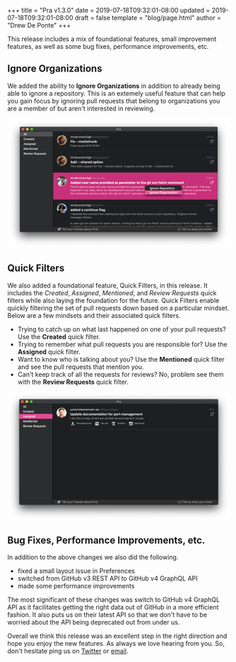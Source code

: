 +++
title = "Pra v1.3.0"
date = 2019-07-18T09:32:01-08:00
updated = 2019-07-18T09:32:01-08:00
draft = false
template = "blog/page.html"
author = "Drew De Ponte"
+++

This release includes a mix of foundational features, small improvement features, as well as some bug fixes, performance improvements, etc.

## Ignore Organizations

We added the ability to **Ignore Organizations** in addition to already being able to ignore a repository. This is an extemely useful feature that can help you gain focus by ignoring pull requests that belong to organizations you are a member of but aren't interested in reviewing.

![Pra - Ignore Organizations](ignore-organization.png)

## Quick Filters

We also added a foundational feature, Quick Filters, in this release. It includes the *Created*, *Assigned*, *Mentioned*, and *Review Requests* quick filters while also laying the foundation for the future. Quick Filters enable quickly filtering the set of pull requests down based on a particular mindset. Below are a few mindsets and their associated quick filters.

- Trying to catch up on what last happened on one of your pull requests? Use the **Created** quick filter.
- Trying to remember what pull requests you are responsible for? Use the **Assigned** quick filter.
- Want to know who is talking about you? Use the **Mentioned** quick filter and see the pull requests that mention you.
- Can't keep track of all the requests for reviews? No, problem see them with the **Review Requests** quick filter.

![Pra - Quick Filters](quick-filters.png)

## Bug Fixes, Performance Improvements, etc.

In addition to the above changes we also did the following.

- fixed a small layout issue in Preferences
- switched from GitHub v3 REST API to GitHub v4 GraphQL API
- made some performance improvements

The most significant of these changes was switch to GitHub v4 GraphQL API as it facilitates getting the right data out of GitHub in a more efficient fashion. It also puts us on their latest API so that we don't have to be worried about the API being deprecated out from under us.

Overall we think this release was an excellent step in the right direction and hope you enjoy the new features. As always we love hearing from you. So, don't hesitate ping us on [Twitter](https://twitter.com/uptechworks) or [email](mailto:pra@upte.ch).

